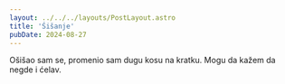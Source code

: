 ```yaml
---
layout: ../../../layouts/PostLayout.astro
title: 'Śišanje'
pubDate: 2024-08-27
---
```


Ošišao sam se, promenio sam dugu kosu na kratku. Mogu da kažem da negde i ćelav.
